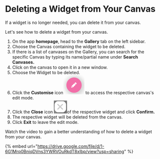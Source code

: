 # Deleting a Widget from Your Canvas

If a widget is no longer needed, you can delete it from your canvas.

Let's see how to delete a widget from your canvas.

1. On the app **homepage**, head to the **Gallery** tab on the left sidebar.
2. Choose the Canvas containing the widget to be deleted.
3. If there is a list of canvases on the Gallery, you can search for the specific Canvas by typing its name/partial name under **Search Canvases.**
4. Click on the canvas to open it in a new window.
5. Choose the Widget to be deleted.
6. Click the **Customise** icon![](<../.gitbook/assets/Customise icon.png>) to access the respective canvas's edit mode.
7. Click the **Close** icon ![](<../.gitbook/assets/Close icon.png>)of the respective widget and click **Confirm.**
8. The respective widget will be deleted from the canvas.
9. Click **Exit** to leave the edit mode.

Watch the video to gain a better understanding of how to delete a widget from your canvas.

{% embed url="https://drive.google.com/file/d/1-6G1Mrp0BniqDVns3YWRVOuRkdT8xIbp/view?usp=sharing" %}
